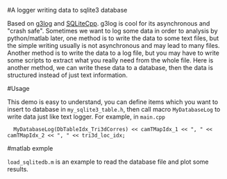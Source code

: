 #A logger writing data to sqlite3 database

Based on [g3log](https://github.com/KjellKod/g3log) and [SQLiteCpp](https://github.com/SRombauts/SQLiteCpp).
g3log is cool for its asynchronous and "crash safe". Sometimes we want to log some data in order to analysis by python/matlab later, one method is to write the data to some text files, but the simple writing usually is not asynchronous and may lead to many files. Another method is to write the data to a log file, but you may have to write some scripts to extract what you really need from the whole file.
Here is another method, we can write these data to a database, then the data is structured instead of just text information.

#Usage

This demo is easy to understand, you can define items which you want to insert to database in `my_sqlite3_table.h`, then call macro `MyDatabaseLog` to write data just like text logger. For example, in `main.cpp`
```
  MyDatabaseLog(DbTableIdx_Tri3dCorres) << camTMapIdx_1 << ", " << camTMapIdx_2 << ", " << tri3d_loc_idx;
```

#matlab exmple

`load_sqlitedb.m` is an example to read the database file and plot some results.

